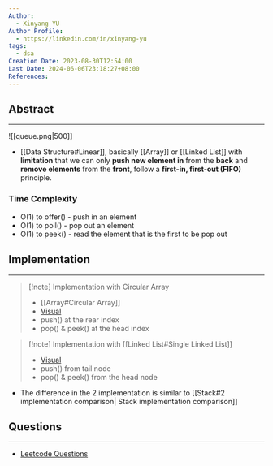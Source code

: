```yaml
---
Author:
  - Xinyang YU
Author Profile:
  - https://linkedin.com/in/xinyang-yu
tags:
  - dsa
Creation Date: 2023-08-30T12:54:00
Last Date: 2024-06-06T23:18:27+08:00
References: 
---
```

## Abstract
---
![[queue.png|500]]
- [[Data Structure#Linear]], basically [[Array]] or [[Linked List]] with **limitation** that we can only **push new element in** from the **back** and **remove elements** from the **front**, follow a **first-in, first-out (FIFO)** principle.


### Time Complexity
- O(1) to offer() - push in an element
- O(1) to poll() - pop out an element
- O(1) to peek() - read the element that is the first to be pop out

## Implementation
---

>[!note] Implementation with Circular Array
> - [[Array#Circular Array]]
> - [Visual](https://www.hello-algo.com/chapter_stack_and_queue/queue/#2)
> - push() at the rear index
> - pop() & peek() at the head index

>[!note] Implementation with [[Linked List#Single Linked List]]
>- [Visual](https://www.hello-algo.com/chapter_stack_and_queue/queue/#1)
>- push() from tail node
>- pop() & peek() from the head node

- The difference in the 2 implementation is similar to [[Stack#2 implementation comparison| Stack implementation comparison]]




## Questions
---
- [Leetcode Questions](https://github.com/youngyangyang04/leetcode-master#栈与队列)

